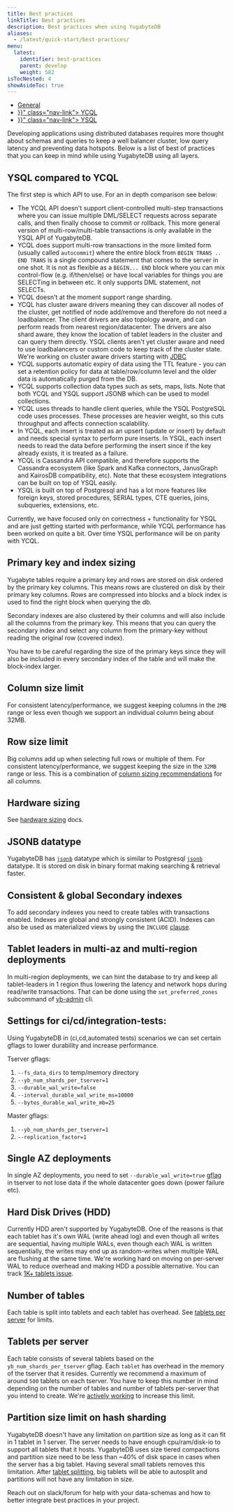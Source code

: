 ```yaml
---
title: Best practices
linkTitle: Best practices
description: Best practices when using YugabyteDB
aliases:
  - /latest/quick-start/best-practices/
menu:
  latest:
    identifier: best-practices
    parent: develop
    weight: 582
isTocNested: 4
showAsideToc: true
---
```


<ul class="nav nav-tabs-alt nav-tabs-yb">
  <li >
    <a href="" class="nav-link active">
      <i class="icon-" aria-hidden="true"></i>
      General
    </a>
  </li>
  <li >
    <a href="{{< ref "best-practices-ycql.md" >}}" class="nav-link">
      <i class="icon-cassandra" aria-hidden="true"></i>
      YCQL
    </a>
  </li>
  <li >
    <a href="{{< ref "best-practices-ysql.md" >}}" class="nav-link">
      <i class="icon-postgres" aria-hidden="true"></i>
      YSQL
    </a>
  </li>
</ul>


Developing applications using distributed databases requires more thought about 
schemas and queries to keep a well balancer cluster, low query latency and preventing 
data hotspots. Below is a list of best of practices that you can keep in mind
while using YugabyteDB using all layers.

## YSQL compared to YCQL

The first step is which API to use. For an in depth comparison see below:

- The YCQL API doesn't support client-controlled multi-step transactions where you can issue multiple DML/SELECT requests across separate calls, and then finally choose to commit or rollback. This more general version of multi-row/multi-table transactions is only available in the YSQL API of YugabyteDB.
- YCQL does support multi-row transactions in the more limited form (usually called `autocommit`) where the entire block from `BEGIN TRANS .. END TRANS` is a single compound statement that comes to the server in one shot. 
It is not as flexible as a `BEGIN... END` block where you can mix control-flow (e.g. if/then/else) or have local variables for things you are SELECTing in between etc. 
It only supports DML statement, not SELECTs.
- YCQL doesn't at the moment support range sharding.
- YCQL has cluster aware drivers meaning they can discover all nodes of the cluster, get notified of node add/remove and therefore do not need a loadbalancer.
The client drivers are also topology aware, and can perform reads from nearest region/datacenter.
The drivers are also shard aware, they know the location of tablet leaders in the cluster and can query them directly.
YSQL clients aren't yet cluster aware and need to use loadbalancers or custom code to keep track of the cluster state.
We're working on cluster aware drivers starting with [JDBC](https://github.com/yugabyte/jdbc-yugabytedb)  
- YCQL supports automatic expiry of data using the TTL feature - you can set a retention policy for data at table/row/column level and the older data is automatically purged from the DB.
- YCQL supports collection data types such as sets, maps, lists. Note that both YCQL and YSQL support JSONB which can be used to model collections.
- YCQL uses threads to handle client queries, while the YSQL PostgreSQL code uses processes. 
These processes are heavier weight, so this cuts throughput and affects connection scalability. 
- In YCQL, each insert is treated as an upsert (update or insert) by default and needs special syntax to perform pure inserts. 
In YSQL, each insert needs to read the data before performing the insert since if the key already exists, it is treated as a failure.
- YCQL is Cassandra API compatible, and therefore supports the Cassandra ecosystem (like Spark and Kafka connectors, JanusGraph and KairosDB compatibility, etc). 
Note that these ecosystem integrations can be built on top of YSQL easily.
- YSQL is built on top of Postgresql and has a lot more features like foreign keys, stored procedures, SERIAL types, 
CTE queries, joins, subqueries, extensions, etc.

Currently, we have focused only on correctness + functionality for YSQL and are just getting started with performance, 
while YCQL performance has been worked on quite a bit. Over time YSQL performance will be on parity with YCQL.


## Primary key and index sizing
Yugabyte tables require a primary key and rows are stored on disk ordered by the primary key columns.
This means rows are clustered on disk by their primary key columns.
Rows are compressed into blocks and a block index is used to find the right block
when querying the db. 

Secondary indexes are also clustered by their columns and will also include all the columns from the primary key. 
This means that you can query the secondary index and select any column from the primary-key without reading 
the original row (covered index).

You have to be careful regarding the size of the primary keys since they will
also be included in every secondary index of the table and will make the block-index larger.
     

## Column size limit
For consistent latency/performance, we suggest keeping columns in the `2MB` range 
or less even though we support an individual column being about 32MB.

## Row size limit
Big columns add up when selecting full rows or multiple of them. 
For consistent latency/performance, we suggest keeping the size in the `32MB` range
or less. This is a combination of [column sizing recommendations](#column-size-limit) for all columns.

## Hardware sizing
See [hardware sizing](/latest/deploy/checklist/) docs.


## JSONB datatype
YugabyteDB has [`jsonb`](https://docs.yugabyte.com/latest/api/ycql/type_jsonb/) datatype which is similar to 
Postgresql [`jsonb`](https://www.postgresql.org/docs/current/datatype-json.html) datatype. It is stored on disk in
binary format making searching & retrieval faster.

## Consistent & global Secondary indexes
To add secondary indexes you need to create tables with transactions enabled. Indexes are global and strongly consistent
(ACID). Indexes can also be used as materialized views by using the `INCLUDE` [clause](../../api/ycql/ddl_create_index#included-columns).

## Tablet leaders in multi-az and multi-region deployments
In multi-region deployments, we can hint the database to try and keep all tablet-leaders
in 1 region thus lowering the latency and network hops during read/write transactions.
That can be done using the `set_preferred_zones` subcommand of [yb-admin](../../admin/yb-admin) cli.

## Settings for ci/cd/integration-tests:
Using YugabyteDB in (ci,cd,automated tests) scenarios we can set certain gflags 
to lower durability and increase performance.

Tserver gflags:

1. `--fs_data_dirs` to temp/memory directory
2. `--yb_num_shards_per_tserver=1`
3. `--durable_wal_write=false`
4. `--interval_durable_wal_write_ms=10000`
5. `--bytes_durable_wal_write_mb=25`

Master gflags:

1. `--yb_num_shards_per_tserver=1`
2. `--replication_factor=1`

## Single AZ deployments
In single AZ deployments, you need to set `--durable_wal_write=true` [gflag](../../reference/configuration/yb-tserver) in 
tserver to not lose data if the whole datacenter goes down (power failure etc).

## Hard Disk Drives (HDD)
Currently HDD aren't supported by YugabyteDB. One of the reasons is that each tablet has it's own 
WAL (write ahead log) and even though all writes are sequential, having multiple WALs, even though each WAL is written sequentially, 
the writes may end up as random-writes when multiple WAL are flushing at the same time. 
We're working hard on moving on per-server WAL 
to reduce overhead and making HDD a possible alternative. You can track 
[1K+ tablets issue](https://github.com/yugabyte/yugabyte-db/issues/1317).

## Number of tables
Each table is split into tablets and each tablet has overhead. 
See [tablets per server](#tablets-per-server) for limits.

## Tablets per server
Each table consists of several tablets based on the `yb_num_shards_per_tserver`
gflag. Each `tablet` has overhead in the memory of the tserver that it resides.
Currently we recommend a maximum of around `500` tablets on each tserver.
You have to keep this number in mind depending on the number of tables and number 
of tablets per-server that you intend to create.
We're [actively working](https://github.com/yugabyte/yugabyte-db/issues/1317) to increase this limit.

## Partition size limit on hash sharding
YugabyteDB doesn't have any limitation on partition size as long as it can fit in 1 tablet in 1 server. The server needs
to have enough cpu/ram/disk-io to support all tablets that it hosts.
YugabyteDB uses size tiered compactions and partition size need to be less than ~40% of disk space in cases when the server has
a big tablet. Having several small tablets removes this limitation.
After [tablet splitting](https://github.com/YugaByte/yugabyte-db/issues/1004), big tablets will be able to autosplit and
partitions will not have any limitation in size.



Reach out on slack/forum for help with your data-schemas and how to better integrate best practices in your project.

